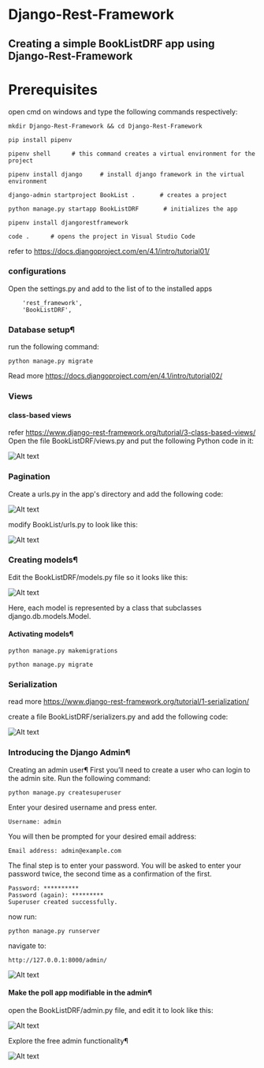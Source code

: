 # Django-Rest-Framework
## Creating a simple BookListDRF app using Django-Rest-Framework
# Prerequisites
open cmd on windows and type the following commands respectively:

    mkdir Django-Rest-Framework && cd Django-Rest-Framework
    
    pip install pipenv

    pipenv shell      # this command creates a virtual environment for the project
    
    pipenv install django     # install django framework in the virtual environment
    
    django-admin startproject BookList .       # creates a project
    
    python manage.py startapp BookListDRF       # initializes the app
    
    pipenv install djangorestframework
    
    code .      # opens the project in Visual Studio Code
    
refer to https://docs.djangoproject.com/en/4.1/intro/tutorial01/
    
### configurations
Open the settings.py and add to the list of to the installed apps 
        
        'rest_framework',
        'BookListDRF',

### Database setup¶
run the following command:

    python manage.py migrate

Read more https://docs.djangoproject.com/en/4.1/intro/tutorial02/
### Views
#### class-based views
refer https://www.django-rest-framework.org/tutorial/3-class-based-views/
Open the file BookListDRF/views.py and put the following Python code in it:

![Alt text](images/views.PNG "a views.py")

### Pagination
Create a urls.py in the app's directory and add the following code:

![Alt text](images/urls.PNG "a urls.py")

modify BookList/urls.py to look like this:

![Alt text](images/bkl-urls.PNG "a urls.py")

### Creating models¶
Edit the BookListDRF/models.py file so it looks like this:

![Alt text](images/models.PNG "a models")

Here, each model is represented by a class that subclasses django.db.models.Model.

#### Activating models¶
    python manage.py makemigrations

    python manage.py migrate

### Serialization
read more https://www.django-rest-framework.org/tutorial/1-serialization/

create a file BookListDRF/serializers.py and add the following code:

![Alt text](images/serializers.PNG "a serializers")

### Introducing the Django Admin¶
Creating an admin user¶
First you’ll need to create a user who can login to the admin site. Run the following command:

    python manage.py createsuperuser

Enter your desired username and press enter.

    Username: admin

You will then be prompted for your desired email address:

    Email address: admin@example.com

The final step is to enter your password. You will be asked to enter your password twice, the second time as a confirmation of the first.

    Password: **********
    Password (again): *********
    Superuser created successfully.

now run:

    python manage.py runserver

navigate to:

    http://127.0.0.1:8000/admin/

![Alt text](images/d-admin.PNG "a admin login")

#### Make the poll app modifiable in the admin¶
open the BookListDRF/admin.py file, and edit it to look like this:

![Alt text](images/admin.PNG "a admin.py")

Explore the free admin functionality¶

![Alt text](images/ad_min.PNG "a admin page")

